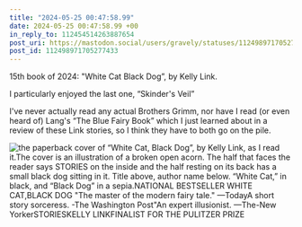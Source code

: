 ```yaml
---
title: "2024-05-25 00:47:58.99"
date: 2024-05-25 00:47:58.99 +00
in_reply_to: 112454514263887654
post_uri: https://mastodon.social/users/gravely/statuses/112498971705277433
post_id: 112498971705277433
---
```

15th book of 2024: "White Cat Black Dog”, by Kelly Link.

I particularly enjoyed the last one, “Skinder's Veil”

I've never actually read any actual Brothers Grimm, nor have I read (or even heard of) Lang's “The Blue Fairy Book” which I just learned about in a review of these Link stories, so I think they have to both go on the pile.


![the paperback cover of “White Cat, Black Dog”, by Kelly Link, as I read it.The cover is an illustration of a broken open acorn. The half that faces the reader says STORIES on the inside and the half resting on its back has a small black dog sitting in it. Title above, author name below. “White Cat,” in black, and “Black Dog” in a sepia.NATIONAL BESTSELLER WHITE CAT,BLACK DOG "The master of the modern fairy tale." —TodayA short story sorceress. -The Washington Post"An expert illusionist. —The-New YorkerSTORIESKELLY LINKFINALIST FOR THE PULITZER PRIZE](/images/112498971458750714.jpeg)

